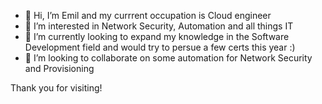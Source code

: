 - 👋 Hi, I’m Emil and my currrent occupation is Cloud engineer
- 👀 I’m interested in  Network Security, Automation and all things IT
- 🌱 I’m currently looking to expand my knowledge in the Software Development field and would try to persue a few certs this year :)
- 💞️ I’m looking to collaborate on some automation for Network Security and Provisioning

Thank you for visiting!


<!---
eevlogiev7/eevlogiev7 is a ✨ special ✨ repository because its `README.md` (this file) appears on your GitHub profile.
You can click the Preview link to take a look at your changes.
--->
